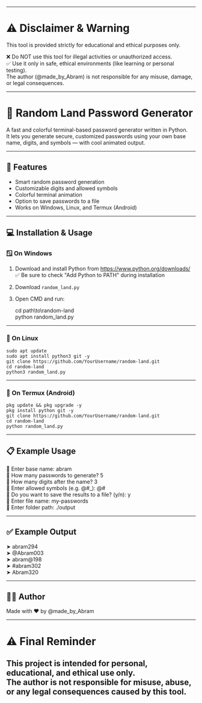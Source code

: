 --------------------------------------------------------------------------------------------------------------------------------------------------------------------------------
# ⚠️ Disclaimer & Warning

This tool is provided strictly for educational and ethical purposes only.

❌ Do NOT use this tool for illegal activities or unauthorized access.  
✅ Use it only in safe, ethical environments (like learning or personal testing).  
The author (@made_by_Abram) is not responsible for any misuse, damage, or legal consequences.

---

# 🔐 Random Land Password Generator

A fast and colorful terminal-based password generator written in Python.  
It lets you generate secure, customized passwords using your own base name, digits, and symbols — with cool animated output.

---

## 🎯 Features

- Smart random password generation  
- Customizable digits and allowed symbols  
- Colorful terminal animation  
- Option to save passwords to a file  
- Works on Windows, Linux, and Termux (Android)

---

## 💻 Installation & Usage

### 🪟 On Windows

1. Download and install Python from https://www.python.org/downloads/  
   ✅ Be sure to check "Add Python to PATH" during installation  
2. Download `random_land.py`  
3. Open CMD and run:

    cd path\to\random-land  
    python random_land.py

---

### 🐧 On Linux

    sudo apt update  
    sudo apt install python3 git -y  
    git clone https://github.com/YourUsername/random-land.git  
    cd random-land  
    python3 random_land.py

---

### 📱 On Termux (Android)

    pkg update && pkg upgrade -y  
    pkg install python git -y  
    git clone https://github.com/YourUsername/random-land.git  
    cd random-land  
    python random_land.py

---

## 📋 Example Usage

🧠 Enter base name: abram  
🔢 How many passwords to generate? 5  
🔢 How many digits after the name? 3  
🔣 Enter allowed symbols (e.g. @#_): @#  
💾 Do you want to save the results to a file? (y/n): y  
📁 Enter file name: my-passwords  
📂 Enter folder path: ./output

---

## ✅ Example Output

➤ abram294  
➤ @Abram003  
➤ abram@198  
➤ #abram302  
➤ Abram320

---

## 👨‍💻 Author

Made with ❤️ by @made_by_Abram

---

# ⚠️ Final Reminder

This project is intended for personal, educational, and ethical use only.  
The author is not responsible for misuse, abuse, or any legal consequences caused by this tool.
--------------------------------------------------------------------------------------------------------------------------------------------------------------------------------
